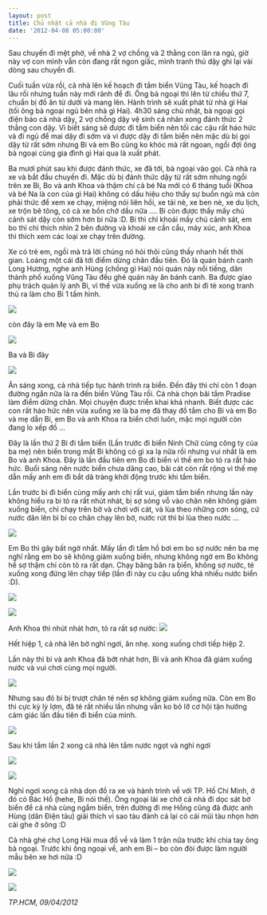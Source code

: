 ```yaml
---
layout: post
title: Chủ nhật cả nhà đi Vũng Tàu
date: '2012-04-08 05:00:00'
---
```


Sau chuyến đi mệt phờ, về nhà 2 vợ chồng và 2 thằng con lăn ra ngủ, giờ này vợ con mình vẫn còn đang rất ngon giấc, mình tranh thủ dậy ghi lại vài dòng sau chuyến đi.

Cuối tuần vừa rồi, cả nhà lên kế hoạch đi tắm biển Vũng Tàu, kế hoạch đi lâu rồi nhưng tuần này mới rảnh để đi. Ông bà ngoại thì lên từ chiều thứ 7, chuẩn bị đồ ăn từ dưới và mang lên. Hành trình sẽ xuất phát từ nhà gì Hai (tối ông bà ngoại ngủ bên nhà gì Hai). 4h30 sáng chủ nhật, bà ngoại gọi điện báo cả nhà dậy, 2 vợ chồng dậy vệ sinh cá nhân xong đánh thức 2 thằng con dậy. Vì biết sáng sẽ được đi tắm biển nên tối các cậu rất háo hức và đi ngủ để mai dậy đi sớm và vì được dậy đi tắm biển nên mặc dù bị gọi dậy từ rất sớm nhưng Bi và em Bo cũng ko khóc mà rất ngoan, ngồi đợi ông bà ngoại cùng gia đình gì Hai qua là xuất phát.

Ba mươi phút sau khi được đánh thức, xe đã tới, bà ngoại vào gọi. Cả nhà ra xe và bắt đầu chuyến đi. Mặc dù bị đánh thức dậy từ rất sớm nhưng ngồi trên xe Bi, Bo và anh Khoa và thậm chí cả bé Na mới có 6 tháng tuổi (Khoa và bé Na là con của gì Hai) không có dấu hiệu cho thấy sự buồn ngủ mà còn phải thức để xem xe chạy, miệng nói liên hồi, xe tải nè, xe ben nè, xe du lịch, xe trộn bê tông, có cả xe bồn chở dầu nữa …. Bi còn được thấy mấy chú cảnh sát dậy còn sớm hơn bi nữa :D. Bi thì chỉ khoái mấy chú cảnh sát, em bo thì chỉ thích nhìn 2 bên đường và khoái xe cần cẩu, máy xúc, anh Khoa thì thích xem các loại xe chạy trên đường. 

Xe có trẻ em, ngồi mà trả lời chúng nó hỏi thôi cũng thấy nhanh hết thời gian. Loáng một cái đã tới điểm dừng chân đầu tiên. Đó là quán bánh canh Long Hương,  nghe anh Hùng (chồng gì Hai) nói quán này nổi tiếng, dân thành phố xuống Vũng Tàu đều ghé quán này ăn bánh canh. Ba được giao phụ trách quản lý anh Bi, vì thế vừa xuống xe là cho anh bi đi tè xong tranh thủ ra làm cho Bi 1 tấm hình.

![](https://chuyengiadinh.files.wordpress.com/2012/04/p1000282.jpg)

còn đây là em Mẹ và em Bo

![](https://chuyengiadinh.files.wordpress.com/2012/04/p1000284.jpg)

Ba và Bi đây

![](https://chuyengiadinh.files.wordpress.com/2012/04/p1000287.jpg)

Ăn sáng xong, cả nhà tiếp tục hành trình ra biển. Đến đây thì chỉ còn 1 đoạn đường ngắn nữa là ra đến biển Vũng Tàu rồi. Cả nhà chọn bãi tắm Pradise làm điểm dừng chân. Mọi chuyện được triển khai khá nhanh. Biết được các con rất háo hức nên vừa xuống xe là ba mẹ đã thay đồ tắm cho Bi và em Bo và mẹ dẫn Bi, em Bo và anh Khoa ra biển chơi luôn, mặc mọi người còn đang lo xếp đồ …

Đây là lần thứ 2 Bi đi tắm biển (Lần trước đi biển Ninh Chữ cùng công ty của ba mẹ) nên biển trong mắt Bi không có gì xa lạ nữa rồi nhưng vui nhất là em Bo và anh Khoa. Đây là lần đầu tiên em Bo đi biển vì thế em bo tỏ ra rất háo hức. Buổi sáng nên nước biển chưa dâng cao, bãi cát còn rất rộng vì thế mẹ dẫn mấy anh em đi bắt dã tràng khởi động trước khi tắm biển.

Lần trước bi đi biển cùng mấy anh chị rất vui, giám tắm biển nhưng lần này không hiểu ra bi tỏ ra rất nhút nhát, bị sợ sóng vỗ vào chân nên không giám xuống biển, chỉ chạy trên bờ và chơi với cát, và lùa theo những cơn sóng, cứ nước dân lên bì bi co chân chạy lên bờ, nước rút thì bi lùa theo nước …

![](https://chuyengiadinh.files.wordpress.com/2012/04/p1000313.jpg)

Em Bo thì gây bất ngờ nhất. Mấy lần đi tắm hồ bơi em bo sợ nước nên ba mẹ nghĩ rằng em bo sẽ không giám xuống biển, nhưng không ngờ em Bo không hề sợ thậm chí còn tỏ ra rất dạn. Chạy băng băn ra biển, không sợ nước, té xuống xong đứng lên chạy tiếp (lần đi này cu cậu uống khá nhiều nước biển :D).

![](https://chuyengiadinh.files.wordpress.com/2012/04/p1000320.jpg)

![](https://chuyengiadinh.files.wordpress.com/2012/04/p1000297.jpg)

Anh Khoa thì nhút nhát hơn, tỏ ra rất sợ nước:
![](https://chuyengiadinh.files.wordpress.com/2012/04/p1000303.jpg)

Hết hiệp 1, cả nhà lên bờ nghỉ ngơi, ăn nhẹ. xong xuống chơi tiếp hiệp 2.

Lần này thì bi và anh Khoa đã bớt nhát hơn, Bi và anh Khoa đã giám xuống nước và vui chơi cùng mọi người.

![](https://chuyengiadinh.files.wordpress.com/2012/04/p1000344.jpg)

Nhưng sau đó bi bị trượt chân té nên sợ không giám xuống nữa. Còn em Bo thì cực kỳ lỳ lợm, đã té rất nhiều lần nhưng vẫn ko bỏ lỡ cơ hội tận hưởng cảm giác lần đầu tiên đi biển của mình.
 
![](https://chuyengiadinh.files.wordpress.com/2012/04/p1000343.jpg)

Sau khi tắm lần 2 xong cả nhà lên tắm nước ngọt và nghỉ ngơi

![](https://chuyengiadinh.files.wordpress.com/2012/04/p1000351.jpg)

![](https://chuyengiadinh.files.wordpress.com/2012/04/p1000356.jpg)

Nghỉ ngơi xong cả nhà dọn đồ ra xe và hành trình về với TP. Hồ Chí Minh, ở đó có Bác Hồ (hehe, Bi nói thế). Ông ngoại lái xe chở cả nhà đi dọc sát bờ biển để cả nhà cùng ngắm biển, trên đường đi mẹ Hồng cũng đã được anh Hùng (dân Điện tàu) giải thích vì sao tàu đánh cá lại có cái mũi tàu nhọn hơn cái ghe ở sông :D

Cả nhà ghé chợ Long Hải mua đồ về và làm 1 trận nữa trước khi chia tay ông bà ngoại. Trước khi ông ngoại về, anh em Bi – bo còn đòi được làm người mẫu bên xe hơi nữa :D

![](https://chuyengiadinh.files.wordpress.com/2012/04/p1000383.jpg)

![](https://chuyengiadinh.files.wordpress.com/2012/04/p1000381.jpg)

*TP.HCM, 09/04/2012*